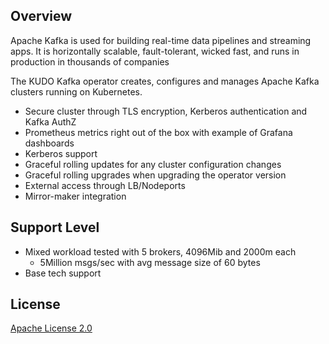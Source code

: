 ## Overview
Apache Kafka is used for building real-time data pipelines and streaming apps. It is horizontally scalable, fault-tolerant, wicked fast, and runs in production in thousands of companies

The KUDO Kafka operator creates, configures and manages Apache Kafka clusters running on Kubernetes.

- Secure cluster through TLS encryption, Kerberos authentication and Kafka AuthZ
- Prometheus metrics right out of the box with example of Grafana dashboards
- Kerberos support
- Graceful rolling updates for any cluster configuration changes
- Graceful rolling upgrades when upgrading the operator version
- External access through LB/Nodeports
- Mirror-maker integration

## Support Level
- Mixed workload tested with 5 brokers, 4096Mib and 2000m each
  - 5Million msgs/sec with avg message size of 60 bytes
- Base tech support

## License
[Apache License 2.0](https://github.com/kudobuilder/operators/blob/master/LICENSE)
